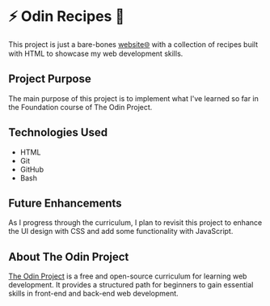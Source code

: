 # ⚡ Odin Recipes 🥣

This project is just a bare-bones [website🌐](papidos.github.io/odin-recipes/) with a collection of recipes built with HTML to showcase my web development skills. 

## Project Purpose

The main purpose of this project is to implement what I've learned so far in the Foundation course of The Odin Project.

## Technologies Used

- HTML
- Git
- GitHub
- Bash

## Future Enhancements

As I progress through the curriculum, I plan to revisit this project to enhance the UI design with CSS and add some functionality with JavaScript.

## About The Odin Project

[The Odin Project](https://www.theodinproject.com/) is a free and open-source curriculum for learning web development. It provides a structured path for beginners to gain essential skills in front-end and back-end web development.
